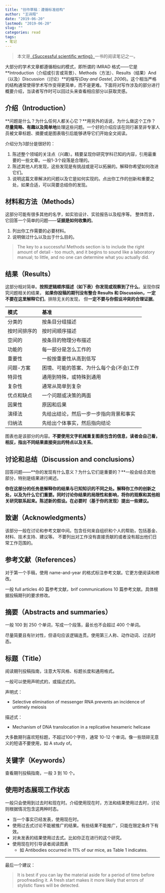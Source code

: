 ```yaml
---
title: "创作草稿：遵循标准结构"
author: "王诗翔"
date: "2019-06-20"
lastmod: "2019-06-20"
slug: ""
categories: read
tags:
- 笔记
---
```


> 本文是[《Successful scientific wrting》](/cn/read/#successful-scientific-wrting)一书的阅读笔记之一。

大部分的学术文章都遵循相似的模式，即所谓的 IMRAD 格式——它是**Introduction（介绍或引言或背景）、Methods（方法）、Results（结果）And（以及）Discussion（讨论）**的缩写(*Day and Gastel, 2006*)。这个相当严格的结构通常使得学术写作变得更简单，而不是更难。下面将对写作涉及的部分进行概要介绍，当读者写作时可以回过头来查看相应部分以获取灵感。

## 介绍（Introduction）

**问题是什么？为什么任何人都关心它？**用另外的话说，为什么做这个工作？**尽量简略、有趣以及简单地**处理这些问题。一个好的介绍应该在同行甚至非专家人员被文章标题、摘要或是图表吸引后能够诱导它们开始全文阅读。

介绍分为3部分是很好的：

1. 陈述整个领域的关注点（兴趣）。精要呈现你研究学科已知的内容，引用最重要的一些文章。一般1-3个段落是合理的。
2. 陈述其他人的发现，这些发现是有挑战或是可以拓展的。解释你希望如何改进它们。
3. 说明这篇文章解决的问题以及它是如何实现的。点出你工作的创新和重要之处，如果合适，可以简要总结你的发现。

## 材料和方法（Methods）

这部分可能有很多其他的名字，如实验设计、实验报告以及程序等。
整体而言，它回答一个简单的问题——**证据是如何收集的**。

1. 列出你工作需要的必要材料。
2. 说明做过什么以及出于什么目的。

> The key to a successful Methods section is to include the right amount of detail - too much, and it
> begins to sound like a laboratory manual; to little, and no one can determine what you actually did.

## 结果（Results）

这部分相对简单。**按照逻辑顺序描述（如下表）你发现或观察到了什么**。呈现你探究问题相关的结果，
**如果你投稿的期刊没有整合 Results 和 Discussion，一定不要在这里解释它们**。排除无关的发现，
但**一定不要与你假设冲突的合理证据**。

| 模式         | 基准                                     |
| :------------ | :---------------------------------------- |
| 分类的       | 按条目分组描述                           |
| 按时间排序的 | 按时间顺序描述                           |
| 空间的       | 按条目的物理分布描述                     |
| 功能的       | 每一部分是怎么工作的                     |
| 重要性       | 一般按重要性从高到低写                   |
| 问题-方案    | 困境、可能的答案、为什么每个会(不会)工作 |
| 特异性       | 通用到特殊，或特殊到通用                 |
| 复杂性       | 通常从简单到复杂                         |
| 优点和缺点   | 一个问题或决策的两面                     |
| 因果性       | 原因和后果                               |
| 演绎法       | 先给出结论，然后一步一步指向背景和事实   |
| 归纳法       | 先给出个体事实，然后指向结论             |




图表也是该部分的内容。**不要使用文字机械重复图表包含的信息，读者会自己看，相反，指出不同结果直接突出的特点以及关系**。

## 讨论和总结（Discussion and conclusions）

回答问题——**你的发现有什么意义？为什么它们是重要的？**一般会结合其他部分，特别是结果进行阐述。

**你在这部分的任务是解释你的结果与已知知识的不同之处。解释你工作的创新之处，以及为什么它们重要。同时讨论你结果的局限性和影响，将你的观察和其他相关研究联系起来。陈述新的假设。在必要时（基于你的发现）提出一些建议。**

## 致谢（Acknowledgments）

该部分一般在讨论和参考文献中间。包含任何来自组织和个人的帮助，包括基金、材料、技术支持、建议等。
不要列出对工作没有直接贡献的或者没有超出他们日常工作范围的。

## 参考文献（References）

对于第一个手稿，使用 name-and-year 的格式标注参考文献。它更方便阅读和修改。

一般 full articles 40 篇参考文献，brif communications 10 篇参考文献。具体根据投稿期刊的要求修改。

## 摘要（Abstracts and summaries）

一般 100 到 250 个单词，写成一个段落，最长也不会超过 400 个单词。

尽量简要且有针对性，但语句应该逻辑连贯。使用第三人称、动作动词、过去时态。

## 标题（Title）

阅读期刊投稿指南，注意大写风格、标题长度和通用格式。

一般可以使用声明式的，或描述式的。

声明式：

* Selective elimination of messenger RNA prevents an incidence of untimely meiosis

描述式：

* Mechanism of DNA translocation in a replicative hexameric helicase

大多数期刊喜欢短标题，不超过100个字符，通常 10-12 个单词。像一些琐碎无意义的短语不要使用，如 A study of。

## 关键字（Keywords）

查看期刊投稿指南，一般 3 到 10 个。

## 使用时态展现工作状态

一般只会使用到过去时和现在时。介绍使用现在时，方法和结果使用过去时，讨论则根据情况包含这两种时态。

* 当一个事实已经发表，使用现在时。
* 使用过去式讨论不能被推广的结果。有些结果不能推广，只能在限定条件下有效。
* 对未发表的结果使用过去式。比如你正在进行的这个研究。
* 使用现在时引导读者阅读图表
  * 如 Antibodies occurred in 11% of our mice, as Table 1 indicates.

***

最后一个建议：

> It is best if you can lay the material aside for a period of time before proofreading it.
> A fresh start makes it more likely that errors of stylistic flaws will be detected.
